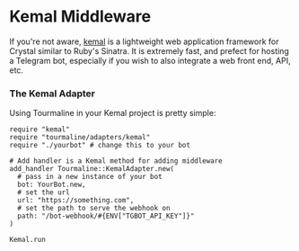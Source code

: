 # Kemal Middleware

If you're not aware, [kemal](https://kemalcr.com) is a lightweight web application framework for Crystal similar to Ruby's Sinatra. It is extremely fast, and prefect for hosting a Telegram bot, especially if you wish to also integrate a web front end, API, etc.

### The Kemal Adapter

Using Tourmaline in your Kemal project is pretty simple:

```crystal
require "kemal"
require "tourmaline/adapters/kemal"
require "./yourbot" # change this to your bot

# Add handler is a Kemal method for adding middleware
add_handler Tourmaline::KemalAdapter.new(
  # pass in a new instance of your bot
  bot: YourBot.new,
  # set the url
  url: "https://something.com",
  # set the path to serve the webhook on
  path: "/bot-webhook/#{ENV["TGBOT_API_KEY"]}"
)

Kemal.run
```
